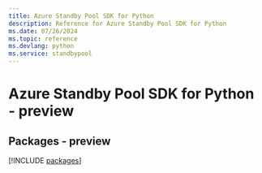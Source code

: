 ```yaml
---
title: Azure Standby Pool SDK for Python
description: Reference for Azure Standby Pool SDK for Python
ms.date: 07/26/2024
ms.topic: reference
ms.devlang: python
ms.service: standbypool
---
```

# Azure Standby Pool SDK for Python - preview
## Packages - preview
[!INCLUDE [packages](standby-pool-index.md)]